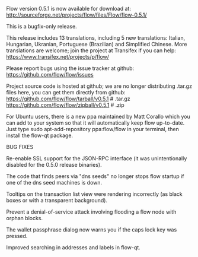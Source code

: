 Flow version 0.5.1 is now available for download at:
http://sourceforge.net/projects/flow/files/Flow/flow-0.5.1/

This is a bugfix-only release.

This release includes 13 translations, including 5 new translations:
Italian, Hungarian, Ukranian, Portuguese (Brazilian) and Simplified Chinese.
More translations are welcome; join the project at Transifex if you can help:
https://www.transifex.net/projects/p/flow/

Please report bugs using the issue tracker at github:
https://github.com/flow/flow/issues

Project source code is hosted at github; we are no longer
distributing .tar.gz files here, you can get them
directly from github:
https://github.com/flow/flow/tarball/v0.5.1  # .tar.gz
https://github.com/flow/flow/zipball/v0.5.1  # .zip

For Ubuntu users, there is a new ppa maintained by Matt Corallo which
you can add to your system so that it will automatically keep
flow up-to-date.  Just type
sudo apt-add-repository ppa:flow/flow
in your terminal, then install the flow-qt package.


BUG FIXES

Re-enable SSL support for the JSON-RPC interface (it was unintentionally
disabled for the 0.5.0 release binaries).

The code that finds peers via "dns seeds" no longer stops flow startup
if one of the dns seed machines is down.

Tooltips on the transaction list view were rendering incorrectly (as black boxes
or with a transparent background).

Prevent a denial-of-service attack involving flooding a flow node with
orphan blocks.

The wallet passphrase dialog now warns you if the caps lock key was pressed.

Improved searching in addresses and labels in flow-qt.
